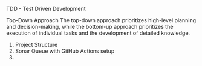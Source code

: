 TDD - Test Driven Development

Top-Down Approach
The top-down approach prioritizes high-level planning and decision-making, while the bottom-up approach prioritizes the execution of individual tasks and the development of detailed knowledge.

1. Project Structure
2. Sonar Queue with GitHub Actions setup
3. 